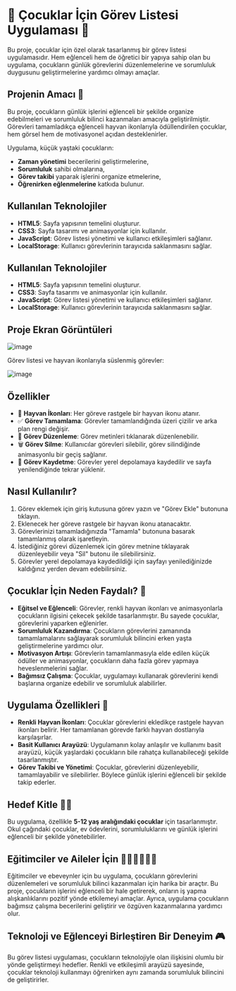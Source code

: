 # 🎨 Çocuklar İçin Görev Listesi Uygulaması 🐾

Bu proje, çocuklar için özel olarak tasarlanmış bir görev listesi uygulamasıdır. Hem eğlenceli hem de öğretici bir yapıya sahip olan bu uygulama, çocukların günlük görevlerini düzenlemelerine ve sorumluluk duygusunu geliştirmelerine yardımcı olmayı amaçlar.

## Projenin Amacı 🎯

Bu proje, çocukların günlük işlerini eğlenceli bir şekilde organize edebilmeleri ve sorumluluk bilinci kazanmaları amacıyla geliştirilmiştir. Görevleri tamamladıkça eğlenceli hayvan ikonlarıyla ödüllendirilen çocuklar, hem görsel hem de motivasyonel açıdan desteklenirler. 

Uygulama, küçük yaştaki çocukların:
- **Zaman yönetimi** becerilerini geliştirmelerine,
- **Sorumluluk** sahibi olmalarına,
- **Görev takibi** yaparak işlerini organize etmelerine,
- **Öğrenirken eğlenmelerine** katkıda bulunur.

## Kullanılan Teknolojiler

- **HTML5**: Sayfa yapısının temelini oluşturur.
- **CSS3**: Sayfa tasarımı ve animasyonlar için kullanılır.
- **JavaScript**: Görev listesi yönetimi ve kullanıcı etkileşimleri sağlanır.
- **LocalStorage**: Kullanıcı görevlerinin tarayıcıda saklanmasını sağlar.
  
## Kullanılan Teknolojiler

- **HTML5**: Sayfa yapısının temelini oluşturur.
- **CSS3**: Sayfa tasarımı ve animasyonlar için kullanılır.
- **JavaScript**: Görev listesi yönetimi ve kullanıcı etkileşimleri sağlanır.
- **LocalStorage**: Kullanıcı görevlerinin tarayıcıda saklanmasını sağlar.

## Proje Ekran Görüntüleri

![image](https://github.com/user-attachments/assets/75c8530e-613e-46be-89b8-0e7d8502a848)


Görev listesi ve hayvan ikonlarıyla süslenmiş görevler:

![image](https://github.com/user-attachments/assets/4d1db604-7942-4c18-a94b-373e7f71bd12)


## Özellikler

- 🦁 **Hayvan İkonları**: Her göreve rastgele bir hayvan ikonu atanır.
- ✅ **Görev Tamamlama**: Görevler tamamlandığında üzeri çizilir ve arka plan rengi değişir.
- 📝 **Görev Düzenleme**: Görev metinleri tıklanarak düzenlenebilir.
- 🗑️ **Görev Silme**: Kullanıcılar görevleri silebilir, görev silindiğinde animasyonlu bir geçiş sağlanır.
- 💾 **Görev Kaydetme**: Görevler yerel depolamaya kaydedilir ve sayfa yenilendiğinde tekrar yüklenir.

## Nasıl Kullanılır?

1. Görev eklemek için giriş kutusuna görev yazın ve "Görev Ekle" butonuna tıklayın.
2. Eklenecek her göreve rastgele bir hayvan ikonu atanacaktır.
3. Görevlerinizi tamamladığınızda "Tamamla" butonuna basarak tamamlanmış olarak işaretleyin.
4. İstediğiniz görevi düzenlemek için görev metnine tıklayarak düzenleyebilir veya "Sil" butonu ile silebilirsiniz.
5. Görevler yerel depolamaya kaydedildiği için sayfayı yenilediğinizde kaldığınız yerden devam edebilirsiniz.

## Çocuklar İçin Neden Faydalı? 🌟

- **Eğitsel ve Eğlenceli**: Görevler, renkli hayvan ikonları ve animasyonlarla çocukların ilgisini çekecek şekilde tasarlanmıştır. Bu sayede çocuklar, görevlerini yaparken eğlenirler.
- **Sorumluluk Kazandırma**: Çocukların görevlerini zamanında tamamlamalarını sağlayarak sorumluluk bilincini erken yaşta geliştirmelerine yardımcı olur.
- **Motivasyon Artışı**: Görevlerin tamamlanmasıyla elde edilen küçük ödüller ve animasyonlar, çocukların daha fazla görev yapmaya heveslenmelerini sağlar.
- **Bağımsız Çalışma**: Çocuklar, uygulamayı kullanarak görevlerini kendi başlarına organize edebilir ve sorumluluk alabilirler.

## Uygulama Özellikleri 🚀

- **Renkli Hayvan İkonları**: Çocuklar görevlerini ekledikçe rastgele hayvan ikonları belirir. Her tamamlanan görevde farklı hayvan dostlarıyla karşılaşırlar.
- **Basit Kullanıcı Arayüzü**: Uygulamanın kolay anlaşılır ve kullanımı basit arayüzü, küçük yaşlardaki çocukların bile rahatça kullanabileceği şekilde tasarlanmıştır.
- **Görev Takibi ve Yönetimi**: Çocuklar, görevlerini düzenleyebilir, tamamlayabilir ve silebilirler. Böylece günlük işlerini eğlenceli bir şekilde takip ederler.

## Hedef Kitle 👧🧒

Bu uygulama, özellikle **5-12 yaş aralığındaki çocuklar** için tasarlanmıştır. Okul çağındaki çocuklar, ev ödevlerini, sorumluluklarını ve günlük işlerini eğlenceli bir şekilde yönetebilirler.

## Eğitimciler ve Aileler İçin 🧑‍🏫👨‍👩‍👧‍👦

Eğitimciler ve ebeveynler için bu uygulama, çocukların görevlerini düzenlemeleri ve sorumluluk bilinci kazanmaları için harika bir araçtır. Bu proje, çocukların işlerini eğlenceli bir hale getirerek, onların iş yapma alışkanlıklarını pozitif yönde etkilemeyi amaçlar. Ayrıca, uygulama çocukların bağımsız çalışma becerilerini geliştirir ve özgüven kazanmalarına yardımcı olur.

## Teknoloji ve Eğlenceyi Birleştiren Bir Deneyim 🎮

Bu görev listesi uygulaması, çocukların teknolojiyle olan ilişkisini olumlu bir yönde geliştirmeyi hedefler. Renkli ve etkileşimli arayüzü sayesinde, çocuklar teknoloji kullanmayı öğrenirken aynı zamanda sorumluluk bilincini de geliştirirler.
